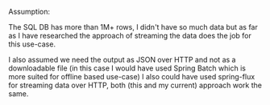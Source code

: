 Assumption:

The SQL DB has more than 1M+ rows, I didn't have so much data but as far as I have researched the approach of streaming the data does the job for this use-case.

I also assumed we need the output as JSON over HTTP and not as a downloadable file (in this case I would have used Spring Batch which is more suited for offline based use-case)
I also could have used spring-flux for streaming data over HTTP, both (this and my current) approach work the same.
